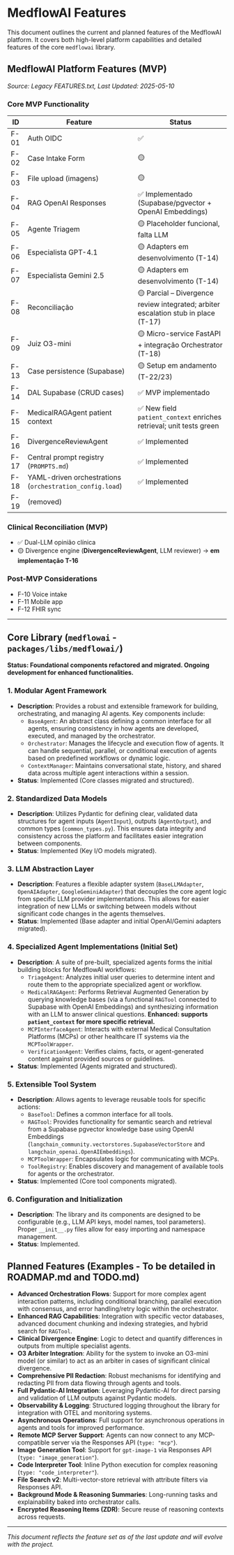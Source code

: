 # MedflowAI Features

This document outlines the current and planned features of the MedflowAI platform. It covers both high-level platform capabilities and detailed features of the core `medflowai` library.

## MedflowAI Platform Features (MVP)
_Source: Legacy FEATURES.txt, Last Updated: 2025-05-10_

### Core MVP Functionality

| ID   | Feature                 | Status |
|------|-------------------------|--------|
| F-01 | Auth OIDC               | ✅     |
| F-02 | Case Intake Form        | 🟡     |
| F-03 | File upload (imagens)   | 🟡     |
| F-04 | RAG OpenAI Responses    | ✅ Implementado (Supabase/pgvector + OpenAI Embeddings) |
| F-05 | Agente Triagem          | 🟡 Placeholder funcional, falta LLM |
| F-06 | Especialista GPT-4.1    | 🟡 Adapters em desenvolvimento (T-14) |
| F-07 | Especialista Gemini 2.5 | 🟡 Adapters em desenvolvimento (T-14) |
| F-08 | Reconciliação           | 🟡 Parcial – Divergence review integrated; arbiter escalation stub in place (T-17) |
| F-09 | Juiz O3-mini            | 🟡 Micro-service FastAPI + integração Orchestrator (T-18) |
| F-13 | Case persistence (Supabase) | 🟡 Setup em andamento (T-22/23) |
| F-14 | DAL Supabase (CRUD cases) | ✅ MVP implementado |
| F-15 | MedicalRAGAgent patient context  | ✅ New field `patient_context` enriches retrieval; unit tests green |
| F-16 | DivergenceReviewAgent   | ✅ Implemented | LLM-based qualitative comparison of two specialist reports. Returns `equivalent` or `divergent` with justification per ADR-005; integrated into medflowai.agents and unit-tested. |
| F-17 | Central prompt registry (`PROMPTS.md`) | ✅ Implemented |
| F-18 | YAML-driven orchestrations (`orchestration_config.load`) | ✅ Implemented | Declarative workflow definitions with sequential & parallel steps, conditional execution, retry, and `SKIP_ORCH_ENV_VALIDATION` helper for tests/CI. |
| F-19 | (removed) |

### Clinical Reconciliation (MVP)

- ✅ Dual-LLM opinião clínica
- 🟡 Divergence engine (**DivergenceReviewAgent**, LLM reviewer) → **em implementação T-16**

### Post-MVP Considerations

- F-10 Voice intake
- F-11 Mobile app
- F-12 FHIR sync

---

## Core Library (`medflowai` - `packages/libs/medflowai/`)

**Status: Foundational components refactored and migrated. Ongoing development for enhanced functionalities.**

### 1. Modular Agent Framework
*   **Description**: Provides a robust and extensible framework for building, orchestrating, and managing AI agents. Key components include:
    *   `BaseAgent`: An abstract class defining a common interface for all agents, ensuring consistency in how agents are developed, executed, and managed by the orchestrator.
    *   `Orchestrator`: Manages the lifecycle and execution flow of agents. It can handle sequential, parallel, or conditional execution of agents based on predefined workflows or dynamic logic.
    *   `ContextManager`: Maintains conversational state, history, and shared data across multiple agent interactions within a session.
*   **Status**: Implemented (Core classes migrated and structured).

### 2. Standardized Data Models
*   **Description**: Utilizes Pydantic for defining clear, validated data structures for agent inputs (`AgentInput`), outputs (`AgentOutput`), and common types (`common_types.py`). This ensures data integrity and consistency across the platform and facilitates easier integration between components.
*   **Status**: Implemented (Key I/O models migrated).

### 3. LLM Abstraction Layer
*   **Description**: Features a flexible adapter system (`BaseLLMAdapter`, `OpenAIAdapter`, `GoogleGeminiAdapter`) that decouples the core agent logic from specific LLM provider implementations. This allows for easier integration of new LLMs or switching between models without significant code changes in the agents themselves.
*   **Status**: Implemented (Base adapter and initial OpenAI/Gemini adapters migrated).

### 4. Specialized Agent Implementations (Initial Set)
*   **Description**: A suite of pre-built, specialized agents forms the initial building blocks for MedflowAI workflows:
    *   `TriageAgent`: Analyzes initial user queries to determine intent and route them to the appropriate specialized agent or workflow.
    *   `MedicalRAGAgent`: Performs Retrieval Augmented Generation by querying knowledge bases (via a functional `RAGTool` connected to Supabase with OpenAI Embeddings) and synthesizing information with an LLM to answer clinical questions. **Enhanced: supports `patient_context` for more specific retrieval.**
    *   `MCPInterfaceAgent`: Interacts with external Medical Consultation Platforms (MCPs) or other healthcare IT systems via the `MCPToolWrapper`.
    *   `VerificationAgent`: Verifies claims, facts, or agent-generated content against provided sources or guidelines.
*   **Status**: Implemented (Agents migrated and structured).

### 5. Extensible Tool System
*   **Description**: Allows agents to leverage reusable tools for specific actions:
    *   `BaseTool`: Defines a common interface for all tools.
    *   `RAGTool`: Provides functionality for semantic search and retrieval from a Supabase pgvector knowledge base using OpenAI Embeddings (`langchain_community.vectorstores.SupabaseVectorStore` and `langchain_openai.OpenAIEmbeddings`).
    *   `MCPToolWrapper`: Encapsulates logic for communicating with MCPs.
    *   `ToolRegistry`: Enables discovery and management of available tools for agents or the orchestrator.
*   **Status**: Implemented (Core tool components migrated).

### 6. Configuration and Initialization
*   **Description**: The library and its components are designed to be configurable (e.g., LLM API keys, model names, tool parameters). Proper `__init__.py` files allow for easy importing and namespace management.
*   **Status**: Implemented.

## Planned Features (Examples - To be detailed in ROADMAP.md and TODO.md)

*   **Advanced Orchestration Flows**: Support for more complex agent interaction patterns, including conditional branching, parallel execution with consensus, and error handling/retry logic within the orchestrator.
*   **Enhanced RAG Capabilities**: Integration with specific vector databases, advanced document chunking and indexing strategies, and hybrid search for `RAGTool`.
*   **Clinical Divergence Engine**: Logic to detect and quantify differences in outputs from multiple specialist agents.
*   **O3 Arbiter Integration**: Ability for the system to invoke an O3-mini model (or similar) to act as an arbiter in cases of significant clinical divergence.
*   **Comprehensive PII Redaction**: Robust mechanisms for identifying and redacting PII from data flowing through agents and tools.
*   **Full Pydantic-AI Integration**: Leveraging Pydantic-AI for direct parsing and validation of LLM outputs against Pydantic models.
*   **Observability & Logging**: Structured logging throughout the library for integration with OTEL and monitoring systems.
*   **Asynchronous Operations**: Full support for asynchronous operations in agents and tools for improved performance.
*   **Remote MCP Server Support**: Agents can now connect to any MCP-compatible server via the Responses API (`type: "mcp"`).
*   **Image Generation Tool**: Support for `gpt-image-1` via Responses API (`type: "image_generation"`).
*   **Code Interpreter Tool**: Inline Python execution for complex reasoning (`type: "code_interpreter"`).
*   **File Search v2**: Multi-vector-store retrieval with attribute filters via Responses API.
*   **Background Mode & Reasoning Summaries**: Long-running tasks and explainability baked into orchestrator calls.
*   **Encrypted Reasoning Items (ZDR)**: Secure reuse of reasoning contexts across requests.

---
*This document reflects the feature set as of the last update and will evolve with the project.*
